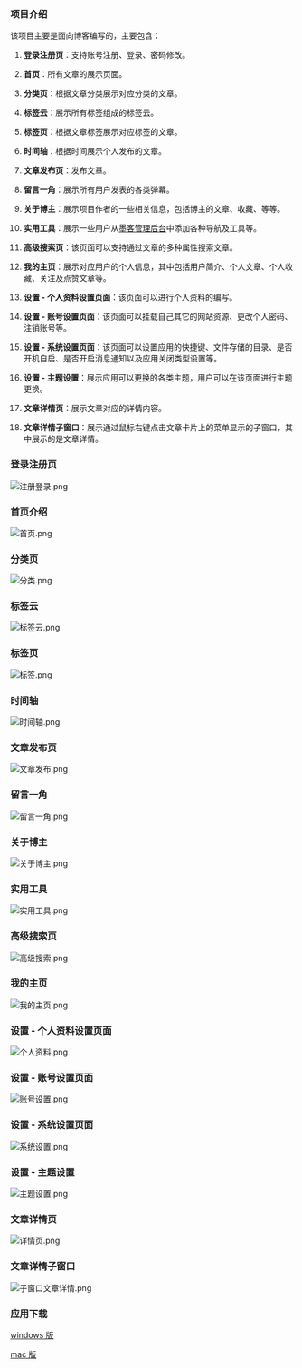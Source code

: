 ### 项目介绍

该项目主要是面向博客编写的，主要包含：

1. **登录注册页**：支持账号注册、登录、密码修改。

2. **首页**：所有文章的展示页面。

3. **分类页**：根据文章分类展示对应分类的文章。

4. **标签云**：展示所有标签组成的标签云。

5. **标签页**：根据文章标签展示对应标签的文章。

6. **时间轴**：根据时间展示个人发布的文章。

7. **文章发布页**：发布文章。

8. **留言一角**：展示所有用户发表的各类弹幕。

9. **关于博主**：展示项目作者的一些相关信息，包括博主的文章、收藏、等等。

10. **实用工具**：展示一些用户从[墨客管理后台](http://43.143.27.249:8090/)中添加各种导航及工具等。

11. **高级搜索页**：该页面可以支持通过文章的多种属性搜索文章。

12. **我的主页**：展示对应用户的个人信息，其中包括用户简介、个人文章、个人收藏、关注及点赞文章等。

13. **设置 - 个人资料设置页面**：该页面可以进行个人资料的编写。

14. **设置 - 账号设置页面**：该页面可以挂载自己其它的网站资源、更改个人密码、注销账号等。

15. **设置 - 系统设置页面**：该页面可以设置应用的快捷键、文件存储的目录、是否开机自启、是否开启消息通知以及应用关闭类型设置等。

16. **设置 - 主题设置**：展示应用可以更换的各类主题，用户可以在该页面进行主题更换。

17. **文章详情页**：展示文章对应的详情内容。

18. **文章详情子窗口**：展示通过鼠标右键点击文章卡片上的菜单显示的子窗口，其中展示的是文章详情。


### 登录注册页

![注册登录.png](http://43.143.27.249/image/8deedeedd272d7fe0d0fd6acf6eabe48.png)

### 首页介绍

![首页.png](http://43.143.27.249/image/032a4d6d14c016b0d017ba6ab6ec2565.png)

### 分类页

![分类.png](http://43.143.27.249/image/f099baaab8d187db8f23da56dc0ba376.png)

### 标签云

![标签云.png](http://43.143.27.249/image/7cb42cd1208a4b0c94f83a12afb5c9f8.png)

### 标签页

![标签.png](http://43.143.27.249/image/9e30ac9490d67c41b47f718fa9e1e96b.png)

### 时间轴

![时间轴.png](http://43.143.27.249/image/95b39cb92f2ac2751eb82b758ae69ecf.png)

### 文章发布页

![文章发布.png](http://43.143.27.249/image/90f8532e2e3cde23f0b1b16e2741d49f.png)

### 留言一角

![留言一角.png](http://43.143.27.249/image/3c0f5a7fab227de7f77742969f80c5ae.png)

### 关于博主

![关于博主.png](http://43.143.27.249/image/19864c8af20f374c31f3e8a013907850.png)

### 实用工具

![实用工具.png](http://43.143.27.249/image/e505120d2eb8d6b31cf1a1911cac704c.png)

### 高级搜索页

![高级搜索.png](http://43.143.27.249/image/ca38ef967d2c553312a6312d372f8ca9.png)

### 我的主页

![我的主页.png](http://43.143.27.249/image/80ef3152fb2cbdcf9216c6857ec0c5c7.png)

### 设置 - 个人资料设置页面

![个人资料.png](http://43.143.27.249/image/c455652b9679aa17d161ba61edc50fe2.png)

### 设置 - 账号设置页面

![账号设置.png](http://43.143.27.249/image/75ce52956a060552a905ae015e2426e3.png)

### 设置 - 系统设置页面

![系统设置.png](http://43.143.27.249/image/c46309b75c5baaa0b8213a55f2e01266.png)

### 设置 - 主题设置

![主题设置.png](http://43.143.27.249/image/39e6069d3fbdf61c926213405e83ff1a.png)

### 文章详情页

![详情页.png](http://43.143.27.249/image/a77f6227022a25c88c8cbeffd5cdd1be.png)

### 文章详情子窗口

![子窗口文章详情.png](http://43.143.27.249/image/1a5e3cfa854c67bfdbd7a72a6c26e17d.png)

### 应用下载

[windows 版](http://43.143.27.249:9216/image/dnhyxc.zip)

[mac 版](http://43.143.27.249:9216/image/dnhyxc-mac.zip)
